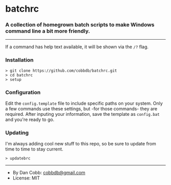 # batchrc
### A collection of homegrown batch scripts to make Windows command line a bit more friendly.

---
If a command has help text available, it will be shown via the ```/?``` flag.

### Installation

    > git clone https://github.com/cobbdb/batchrc.git
    > cd batchrc
    > setup

### Configuration
Edit the ```config.template``` file to include specific paths on your system. Only a few commands use these settings, but -for those commands- they are required. After inputing your information, save the template as ```config.bat``` and you're ready to go.

### Updating
I'm always adding cool new stuff to this repo, so be sure to update from time to time to stay current.

    > updatebrc

---
* By Dan Cobb: <cobbdb@gmail.com>
* License: MIT
